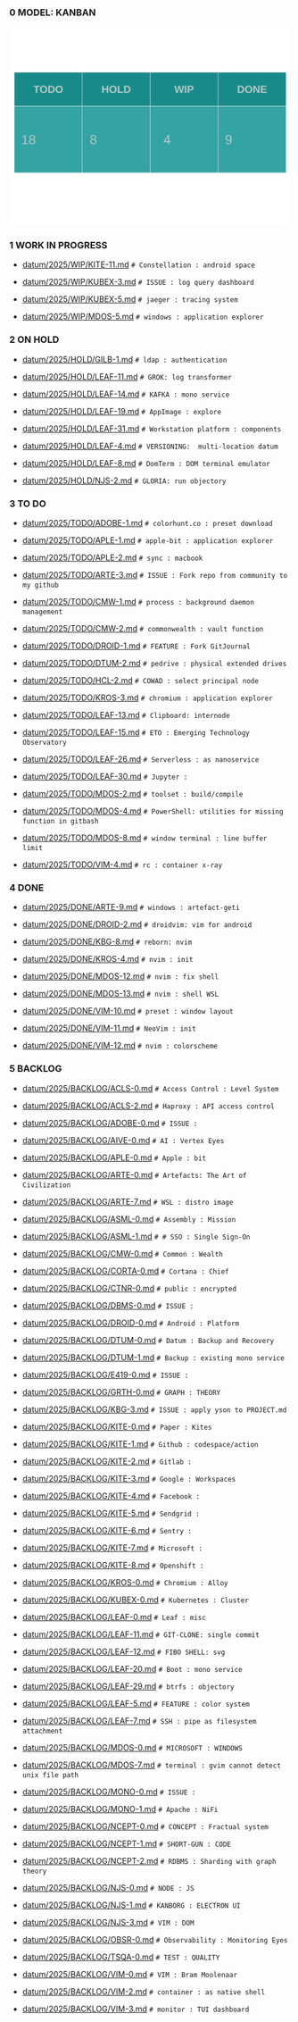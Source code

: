 
### 0 MODEL: KANBAN

![dashboard.set.svg](./.media/dashboard.set.svg)

### 1 WORK IN PROGRESS


- [datum/2025/WIP/KITE-11.md](datum/2025/WIP/KITE-11.md)   ```# Constellation : android space```

- [datum/2025/WIP/KUBEX-3.md](datum/2025/WIP/KUBEX-3.md)   ```# ISSUE : log query dashboard```

- [datum/2025/WIP/KUBEX-5.md](datum/2025/WIP/KUBEX-5.md)   ```# jaeger : tracing system```

- [datum/2025/WIP/MDOS-5.md](datum/2025/WIP/MDOS-5.md)   ```# windows : application explorer```

### 2 ON HOLD


- [datum/2025/HOLD/GILB-1.md](datum/2025/HOLD/GILB-1.md)   ```# ldap : authentication```

- [datum/2025/HOLD/LEAF-11.md](datum/2025/HOLD/LEAF-11.md)   ```# GROK: log transformer```

- [datum/2025/HOLD/LEAF-14.md](datum/2025/HOLD/LEAF-14.md)   ```# KAFKA : mono service```

- [datum/2025/HOLD/LEAF-19.md](datum/2025/HOLD/LEAF-19.md)   ```# AppImage : explore```

- [datum/2025/HOLD/LEAF-31.md](datum/2025/HOLD/LEAF-31.md)   ```# Workstation platform : components```

- [datum/2025/HOLD/LEAF-4.md](datum/2025/HOLD/LEAF-4.md)   ```# VERSIONING:  multi-location datum```

- [datum/2025/HOLD/LEAF-8.md](datum/2025/HOLD/LEAF-8.md)   ```# DomTerm : DOM terminal emulator```

- [datum/2025/HOLD/NJS-2.md](datum/2025/HOLD/NJS-2.md)   ```# GLORIA: run objectory```

### 3 TO DO


- [datum/2025/TODO/ADOBE-1.md](datum/2025/TODO/ADOBE-1.md)   ```# colorhunt.co : preset download```

- [datum/2025/TODO/APLE-1.md](datum/2025/TODO/APLE-1.md)   ```# apple-bit : application explorer```

- [datum/2025/TODO/APLE-2.md](datum/2025/TODO/APLE-2.md)   ```# sync : macbook```

- [datum/2025/TODO/ARTE-3.md](datum/2025/TODO/ARTE-3.md)   ```# ISSUE : Fork repo from community to my github```

- [datum/2025/TODO/CMW-1.md](datum/2025/TODO/CMW-1.md)   ```# process : background daemon management```

- [datum/2025/TODO/CMW-2.md](datum/2025/TODO/CMW-2.md)   ```# commonwealth : vault function```

- [datum/2025/TODO/DROID-1.md](datum/2025/TODO/DROID-1.md)   ```# FEATURE : Fork GitJournal```

- [datum/2025/TODO/DTUM-2.md](datum/2025/TODO/DTUM-2.md)   ```# pedrive : physical extended drives```

- [datum/2025/TODO/HCL-2.md](datum/2025/TODO/HCL-2.md)   ```# COWAD : select principal node```

- [datum/2025/TODO/KROS-3.md](datum/2025/TODO/KROS-3.md)   ```# chromium : application explorer```

- [datum/2025/TODO/LEAF-13.md](datum/2025/TODO/LEAF-13.md)   ```# Clipboard: internode```

- [datum/2025/TODO/LEAF-15.md](datum/2025/TODO/LEAF-15.md)   ```# ETO : Emerging Technology Observatory```

- [datum/2025/TODO/LEAF-26.md](datum/2025/TODO/LEAF-26.md)   ```# Serverless : as nanoservice```

- [datum/2025/TODO/LEAF-30.md](datum/2025/TODO/LEAF-30.md)   ```# Jupyter :```

- [datum/2025/TODO/MDOS-2.md](datum/2025/TODO/MDOS-2.md)   ```# toolset : build/compile```

- [datum/2025/TODO/MDOS-4.md](datum/2025/TODO/MDOS-4.md)   ```# PowerShell: utilities for missing function in gitbash```

- [datum/2025/TODO/MDOS-8.md](datum/2025/TODO/MDOS-8.md)   ```# window terminal : line buffer limit```

- [datum/2025/TODO/VIM-4.md](datum/2025/TODO/VIM-4.md)   ```# rc : container x-ray```

### 4 DONE


- [datum/2025/DONE/ARTE-9.md](datum/2025/DONE/ARTE-9.md)   ```# windows : artefact-geti```

- [datum/2025/DONE/DROID-2.md](datum/2025/DONE/DROID-2.md)   ```# droidvim: vim for android```

- [datum/2025/DONE/KBG-8.md](datum/2025/DONE/KBG-8.md)   ```# reborn: nvim```

- [datum/2025/DONE/KROS-4.md](datum/2025/DONE/KROS-4.md)   ```# nvim : init```

- [datum/2025/DONE/MDOS-12.md](datum/2025/DONE/MDOS-12.md)   ```# nvim : fix shell```

- [datum/2025/DONE/MDOS-13.md](datum/2025/DONE/MDOS-13.md)   ```# nvim : shell WSL```

- [datum/2025/DONE/VIM-10.md](datum/2025/DONE/VIM-10.md)   ```# preset : window layout```

- [datum/2025/DONE/VIM-11.md](datum/2025/DONE/VIM-11.md)   ```# NeoVim : init```

- [datum/2025/DONE/VIM-12.md](datum/2025/DONE/VIM-12.md)   ```# nvim : colorscheme```

### 5 BACKLOG


- [datum/2025/BACKLOG/ACLS-0.md](datum/2025/BACKLOG/ACLS-0.md)   ```# Access Control : Level System```

- [datum/2025/BACKLOG/ACLS-2.md](datum/2025/BACKLOG/ACLS-2.md)   ```# Haproxy : API access control```

- [datum/2025/BACKLOG/ADOBE-0.md](datum/2025/BACKLOG/ADOBE-0.md)   ```# ISSUE :```

- [datum/2025/BACKLOG/AIVE-0.md](datum/2025/BACKLOG/AIVE-0.md)   ```# AI : Vertex Eyes```

- [datum/2025/BACKLOG/APLE-0.md](datum/2025/BACKLOG/APLE-0.md)   ```# Apple : bit```

- [datum/2025/BACKLOG/ARTE-0.md](datum/2025/BACKLOG/ARTE-0.md)   ```# Artefacts: The Art of Civilization```

- [datum/2025/BACKLOG/ARTE-7.md](datum/2025/BACKLOG/ARTE-7.md)   ```# WSL : distro image```

- [datum/2025/BACKLOG/ASML-0.md](datum/2025/BACKLOG/ASML-0.md)   ```# Assembly : Mission```

- [datum/2025/BACKLOG/ASML-1.md](datum/2025/BACKLOG/ASML-1.md)   ```# # SSO : Single Sign-On```

- [datum/2025/BACKLOG/CMW-0.md](datum/2025/BACKLOG/CMW-0.md)   ```# Common : Wealth```

- [datum/2025/BACKLOG/CORTA-0.md](datum/2025/BACKLOG/CORTA-0.md)   ```# Cortana : Chief```

- [datum/2025/BACKLOG/CTNR-0.md](datum/2025/BACKLOG/CTNR-0.md)   ```# public : encrypted```

- [datum/2025/BACKLOG/DBMS-0.md](datum/2025/BACKLOG/DBMS-0.md)   ```# ISSUE :```

- [datum/2025/BACKLOG/DROID-0.md](datum/2025/BACKLOG/DROID-0.md)   ```# Android : Platform```

- [datum/2025/BACKLOG/DTUM-0.md](datum/2025/BACKLOG/DTUM-0.md)   ```# Datum : Backup and Recovery```

- [datum/2025/BACKLOG/DTUM-1.md](datum/2025/BACKLOG/DTUM-1.md)   ```# Backup : existing mono service```

- [datum/2025/BACKLOG/E419-0.md](datum/2025/BACKLOG/E419-0.md)   ```# ISSUE :```

- [datum/2025/BACKLOG/GRTH-0.md](datum/2025/BACKLOG/GRTH-0.md)   ```# GRAPH : THEORY```

- [datum/2025/BACKLOG/KBG-3.md](datum/2025/BACKLOG/KBG-3.md)   ```# ISSUE : apply yson to PROJECT.md```

- [datum/2025/BACKLOG/KITE-0.md](datum/2025/BACKLOG/KITE-0.md)   ```# Paper : Kites```

- [datum/2025/BACKLOG/KITE-1.md](datum/2025/BACKLOG/KITE-1.md)   ```# Github : codespace/action```

- [datum/2025/BACKLOG/KITE-2.md](datum/2025/BACKLOG/KITE-2.md)   ```# Gitlab :```

- [datum/2025/BACKLOG/KITE-3.md](datum/2025/BACKLOG/KITE-3.md)   ```# Google : Workspaces```

- [datum/2025/BACKLOG/KITE-4.md](datum/2025/BACKLOG/KITE-4.md)   ```# Facebook :```

- [datum/2025/BACKLOG/KITE-5.md](datum/2025/BACKLOG/KITE-5.md)   ```# Sendgrid :```

- [datum/2025/BACKLOG/KITE-6.md](datum/2025/BACKLOG/KITE-6.md)   ```# Sentry :```

- [datum/2025/BACKLOG/KITE-7.md](datum/2025/BACKLOG/KITE-7.md)   ```# Microsoft :```

- [datum/2025/BACKLOG/KITE-8.md](datum/2025/BACKLOG/KITE-8.md)   ```# Openshift :```

- [datum/2025/BACKLOG/KROS-0.md](datum/2025/BACKLOG/KROS-0.md)   ```# Chromium : Alloy```

- [datum/2025/BACKLOG/KUBEX-0.md](datum/2025/BACKLOG/KUBEX-0.md)   ```# Kubernetes : Cluster```

- [datum/2025/BACKLOG/LEAF-0.md](datum/2025/BACKLOG/LEAF-0.md)   ```# Leaf : misc```

- [datum/2025/BACKLOG/LEAF-11.md](datum/2025/BACKLOG/LEAF-11.md)   ```# GIT-CLONE: single commit```

- [datum/2025/BACKLOG/LEAF-12.md](datum/2025/BACKLOG/LEAF-12.md)   ```# FIBO SHELL: svg```

- [datum/2025/BACKLOG/LEAF-20.md](datum/2025/BACKLOG/LEAF-20.md)   ```# Boot : mono service```

- [datum/2025/BACKLOG/LEAF-29.md](datum/2025/BACKLOG/LEAF-29.md)   ```# btrfs : objectory```

- [datum/2025/BACKLOG/LEAF-5.md](datum/2025/BACKLOG/LEAF-5.md)   ```# FEATURE : color system```

- [datum/2025/BACKLOG/LEAF-7.md](datum/2025/BACKLOG/LEAF-7.md)   ```# SSH : pipe as filesystem attachment```

- [datum/2025/BACKLOG/MDOS-0.md](datum/2025/BACKLOG/MDOS-0.md)   ```# MICROSOFT : WINDOWS```

- [datum/2025/BACKLOG/MDOS-7.md](datum/2025/BACKLOG/MDOS-7.md)   ```# terminal : gvim cannot detect unix file path```

- [datum/2025/BACKLOG/MONO-0.md](datum/2025/BACKLOG/MONO-0.md)   ```# ISSUE :```

- [datum/2025/BACKLOG/MONO-1.md](datum/2025/BACKLOG/MONO-1.md)   ```# Apache : NiFi```

- [datum/2025/BACKLOG/NCEPT-0.md](datum/2025/BACKLOG/NCEPT-0.md)   ```# CONCEPT : Fractual system```

- [datum/2025/BACKLOG/NCEPT-1.md](datum/2025/BACKLOG/NCEPT-1.md)   ```# SHORT-GUN : CODE```

- [datum/2025/BACKLOG/NCEPT-2.md](datum/2025/BACKLOG/NCEPT-2.md)   ```# RDBMS : Sharding with graph theory```

- [datum/2025/BACKLOG/NJS-0.md](datum/2025/BACKLOG/NJS-0.md)   ```# NODE : JS```

- [datum/2025/BACKLOG/NJS-1.md](datum/2025/BACKLOG/NJS-1.md)   ```# KANBORG : ELECTRON UI```

- [datum/2025/BACKLOG/NJS-3.md](datum/2025/BACKLOG/NJS-3.md)   ```# VIM : DOM```

- [datum/2025/BACKLOG/OBSR-0.md](datum/2025/BACKLOG/OBSR-0.md)   ```# Observability : Monitoring Eyes```

- [datum/2025/BACKLOG/TSQA-0.md](datum/2025/BACKLOG/TSQA-0.md)   ```# TEST : QUALITY```

- [datum/2025/BACKLOG/VIM-0.md](datum/2025/BACKLOG/VIM-0.md)   ```# VIM : Bram Moolenaar ```

- [datum/2025/BACKLOG/VIM-2.md](datum/2025/BACKLOG/VIM-2.md)   ```# container : as native shell```

- [datum/2025/BACKLOG/VIM-3.md](datum/2025/BACKLOG/VIM-3.md)   ```# monitor : TUI dashboard```
